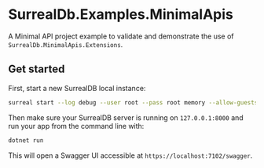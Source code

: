# SurrealDb.Examples.MinimalApis

A Minimal API project example to validate and demonstrate the use of `SurrealDb.MinimalApis.Extensions`.

## Get started

First, start a new SurrealDB local instance:

```sh
surreal start --log debug --user root --pass root memory --allow-guests
```

Then make sure your SurrealDB server is running on `127.0.0.1:8000` and run your app from the command line with:

```sh
dotnet run
```

This will open a Swagger UI accessible at `https://localhost:7102/swagger`.